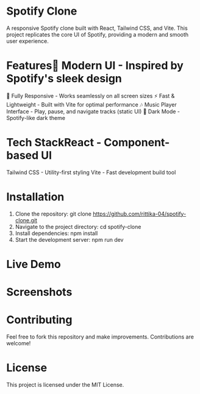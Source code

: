 # Spotify Clone 
A responsive Spotify clone built with React, Tailwind CSS, and Vite. This project replicates the core UI of Spotify, providing a modern and smooth user experience.

# Features🎵 Modern UI - Inspired by Spotify's sleek design
🎨 Fully Responsive - Works seamlessly on all screen sizes
⚡ Fast & Lightweight - Built with Vite for optimal performance
🎶 Music Player Interface - Play, pause, and navigate tracks (static UI)
🌙 Dark Mode - Spotify-like dark theme

# Tech StackReact - Component-based UI
Tailwind CSS - Utility-first styling
Vite - Fast development build tool

# Installation
1. Clone the repository: git clone https://github.com/rittika-04/spotify-clone.git
2. Navigate to the project directory: cd spotify-clone
3. Install dependencies: npm install
4. Start the development server: npm run dev

# Live Demo


# Screenshots


# Contributing
Feel free to fork this repository and make improvements. Contributions are welcome!

# License
This project is licensed under the MIT License.



